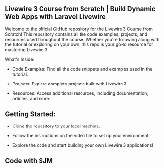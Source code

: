 ## Livewire 3 Course from Scratch | Build Dynamic Web Apps with Laravel Livewire

Welcome to the official GitHub repository for the Livewire 3 Course from Scratch! This repository contains all the code examples, projects, and resources used throughout the course. Whether you're following along with the tutorial or exploring on your own, this repo is your go-to resource for mastering Livewire 3.

What's Inside:

- Code Examples: Find all the code snippets and examples used in the tutorial.

- Projects: Explore complete projects built with Livewire 3.

- Resources: Access additional resources, including documentation, articles, and more.

## Getting Started:

- Clone the repository to your local machine.

- Follow the instructions on the video file to set up your environment.

- Explore the code and start building your own Livewire 3 applications!

## Code with SJM
